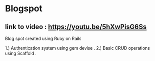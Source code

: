 # Blogspot
## link to video : https://youtu.be/5hXwPisG6Ss
Blog spot created using Ruby on Rails

1.) Authentication system using gem devise . 
2.) Basic CRUD operations using Scaffold .

